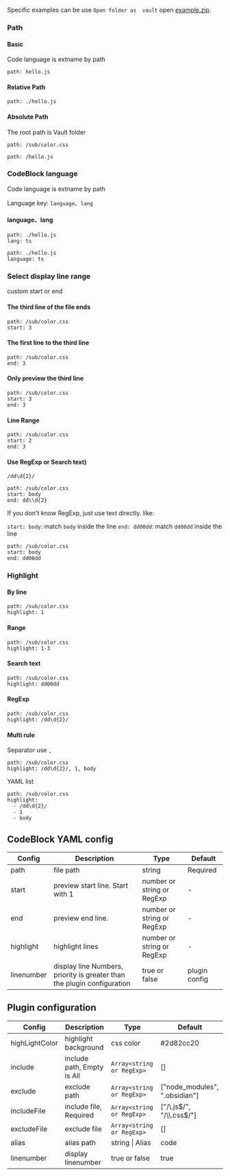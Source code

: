 
Specific examples can be use `Open folder as  vault` open [example.zip]().

### Path

#### Basic

Code language is extname by path

```preview
path: hello.js
```

#### Relative Path

```preview
path: ./hello.js
```

#### Absolute Path

The root path is Vault folder

```preview
path: /sub/color.css
```

```preview
path: /hello.js
```

### CodeBlock language

Code language is extname by path

Language key: `language`、`lang`

#### language、lang

```preview
path: ./hello.js
lang: ts
```

```preview
path: ./hello.js
language: ts
```

### Select display line range

custom start or end

#### The third line of the file ends

```preview
path: /sub/color.css
start: 3
```

#### The first line to the third line

```preview
path: /sub/color.css
end: 3
```

#### Only preview the third line

```preview
path: /sub/color.css
start: 3
end: 3
```

#### Line Range

```preview
path: /sub/color.css
start: 2
end: 3
```

#### Use RegExp or Search text)

`/dd\d{2}/`

```preview
path: /sub/color.css
start: body
end: dd\\d{2}
```

If you don't know RegExp, just use text directly. like:

`start: body`: match `body` inside the line
`end: dd00dd`: match `dd00dd` inside the line

```preview
path: /sub/color.css
start: body
end: dd00dd
```

### Highlight

#### By line

```preview
path: /sub/color.css
highlight: 1
```

#### Range

```preview
path: /sub/color.css
highlight: 1-3
```

#### Search text

```preview
path: /sub/color.css
highlight: dd00dd
```

#### RegExp

```preview
path: /sub/color.css
highlight: /dd\d{2}/
```

#### Multi rule

Separator use `,`

```preview
path: /sub/color.css
highlight: /dd\d{2}/, 1, body
```

YAML list

```preview
path: /sub/color.css
highlight:
  - /dd\d{2}/
  - 1
  - body
```

## CodeBlock YAML config

| Config | Description | Type |Default|
|---|---|---|---|
| path | file path | string |  Required |
| start | preview start line. Start with 1 | number or string or RegExp |  - |
| end | preview end line. | number or string or RegExp |  - |
| highlight | highlight lines | number or string or RegExp | - |
| linenumber | display line Numbers, priority is greater than the plugin configuration | true or false | plugin config |

## Plugin configuration

| Config | Description | Type |Default|
|---|---|---|---|
| highLightColor | highlight background | css color | #2d82cc20 |
| include | include path, Empty is All | `Array<string or RegExp>` |  [] |
| exclude | exclude path | `Array<string or RegExp>` |  ["node_modules", ".obsidian"] |
| includeFile | include file, Required | `Array<string or RegExp>` |  ["/\\.js$/", "/\\.css$/"] |
| excludeFile | exclude file | `Array<string or RegExp>` |  [] |
| alias | alias path | string \| Alias |  code |
| linenumber | display linenumber | true or false | true |
